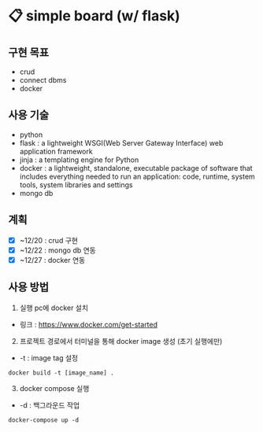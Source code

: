 # 📋 simple board (w/ flask)
## 구현 목표
- crud
- connect dbms
- docker

## 사용 기술
- python
- flask : a lightweight WSGI(Web Server Gateway Interface) web application framework
- jinja : a templating engine for Python
- docker : a lightweight, standalone, executable package of software that includes everything needed to run an application: code, runtime, system tools, system libraries and settings
- mongo db

## 계획
- [x] ~12/20 : crud 구현
- [x] ~12/22 : mongo db 연동
- [x] ~12/27 : docker 연동

## 사용 방법
1. 실행 pc에 docker 설치
- 링크 : https://www.docker.com/get-started
2. 프로젝트 경로에서 터미널을 통해 docker image 생성 (초기 실행에만)
- -t : image tag 설정
~~~
docker build -t [image_name] .
~~~
3. docker compose 실행
- -d : 백그라운드 작업
~~~
docker-compose up -d
~~~

